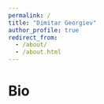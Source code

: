 ```yaml
---
permalink: /
title: "Dimitar Georgiev"
author_profile: true
redirect_from: 
  - /about/
  - /about.html
---
```


# Bio
